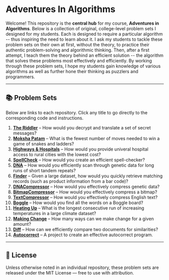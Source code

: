 # Adventures In Algorithms
Welcome! This repository is the **central hub** for my course, **Adventures in Algorithms**. Below is a collection of original, college-level problem sets I designed for my students. Each is designed to require a particular algorithm -- thus inspiring the need to learn about it. I ask my students to tackle these problem sets on their own at first, without the theory, to practice their authentic problem-solving and algorithmic thinking. Then, after a first attempt, I teach them the theory behind an efficient solution -- the algorithm that solves these problems most effectively and efficiently. By working through these problem sets, I hope my students gain knowledge of various algorithms as well as further hone their thinking as puzzlers and programmers.

---

## 📚 Problem Sets

Below are links to each repository. Click any title to go directly to the corresponding code and instructions.

1. [**The Riddler**](https://github.com/ztblick/RiddlerStudentCode) – How would you decrypt and translate a set of secret messages?
2. [**Moksha Patam**](https://github.com/ztblick/MokshaPatamStudentCode) – What is the fewest number of moves needed to win a game of snakes and ladders?
3. [**Highways & Hospitals**](https://github.com/ztblick/HighwaysAndHospitalsStudentCode) – How would you provide univeral hospital access to rural cities with the lowest cost?
4. [**SpellCheck**](https://github.com/ztblick/SpellCheckStudentCode) – How would you create an efficient spell-checker?
5. [**DNA**](https://github.com/ztblick/DNA2StudentCode) – How would you efficiently scan through genetic data for long runs of short tandem repeats?
6. [**Finder**](https://github.com/ztblick/FinderStudentCode) – Given a large dataset, how would you quickly retrieve matching records (such as product information from a bar code)?
7. [**DNACompressor**](https://github.com/ztblick/GenomeCompressorStudentCode) – How would you effectively compress genetic data?
8. [**BitmapCompressor**](https://github.com/ztblick/BitmapCompressorStudentCode) – How would you effectively compress a bitmap?
9. [**TextCompressor**](https://github.com/ztblick/TextCompressorStudentCode) – How would you effectively compress English text?
10. [**Boggle**](https://github.com/ztblick/BoggleStudentCode) – How would you find all the words on a Boggle board?
11. [**Heating Up**](https://github.com/ztblick/HeatingUpStudentCode) – What is the longest consecutive run of increasing temperatures in a large climate dataset?
12. [**Making Change**](https://github.com/ztblick/MakingChangeStudentCode) – How many ways can we make change for a given amount?
13. [**Diff**](https://github.com/ztblick/DiffStudentCode) – How can we efficiently compare two documents for similarities?
14. [**Autocorrect**](https://github.com/ztblick/AutocorrectStudentCode) – A project to create an effective autocorrect program.

---

## 📄 License
Unless otherwise noted in an individual repository, these problem sets are released under the MIT License — free to use with attribution.

